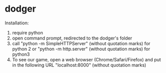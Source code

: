 # dodger

Installation:

1. require python
2. open command prompt, redirected to the dodger's folder
3. call "python -m SimpleHTTPServer" (without quotation marks) for python 2 or "python -m http.server" (without quotation marks) for python3 
4. To see our game, open a web browser (Chrome/Safari/Firefox) and put in the following URL "localhost:8000" (without quotation marks)
